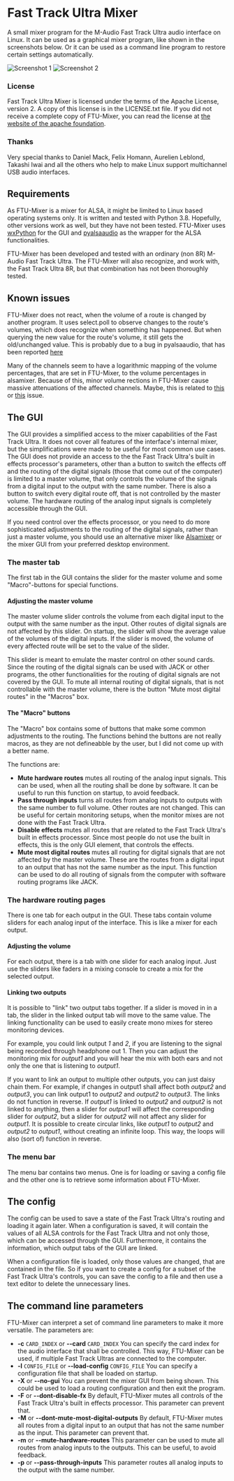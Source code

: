 # Fast Track Ultra Mixer
A small mixer program for the M-Audio Fast Track Ultra audio interface on Linux.
It can be used as a graphical mixer program, like shown in the screenshots below.
Or it can be used as a command line program to restore certain settings automatically.

![Screenshot 1](screenshot1.png)
![Screenshot 2](screenshot2.png)

### License
Fast Track Ultra Mixer is licensed under the terms of the Apache License, version 2.
A copy of this license is in the LICENSE.txt file. If you did not receive a complete
copy of FTU-Mixer, you can read the license at [the website of the apache foundation](http://www.apache.org/licenses/LICENSE-2.0).

### Thanks
Very special thanks to Daniel Mack, Felix Homann, Aurelien Leblond, Takashi Iwai
and all the others who help to make Linux support multichannel USB audio interfaces.


## Requirements
As FTU-Mixer is a mixer for ALSA, it might be limited to Linux based operating
systems only.
It is written and tested with Python 3.8. Hopefully, other versions work as
well, but they have not been tested.
FTU-Mixer uses [wxPython](http://www.wxpython.org/) for the GUI and
[pyalsaaudio](http://pyalsaaudio.sourceforge.net/) as the wrapper for the ALSA
functionalities.

FTU-Mixer has been developed and tested with an ordinary (non 8R) M-Audio Fast
Track Ultra. The FTU-Mixer will also recognize, and work with, the Fast Track
Ultra 8R, but that combination has not been thoroughly tested.


## Known issues
FTU-Mixer does not react, when the volume of a route is changed by another program.
It uses select.poll to observe changes to the route's volumes, which does recognize
when something has happened. But when querying the new value for the route's volume,
it still gets the old/unchanged value.
This is probably due to a bug in pyalsaaudio, that has been reported [here](http://sourceforge.net/p/pyalsaaudio/bugs/9/)

Many of the channels seem to have a logarithmic mapping of the volume percentages,
that are set in FTU-Mixer, to the volume percentages in alsamixer. Because of this,
minor volume rections in FTU-Mixer cause massive attenuations of the affected channels.
Maybe, this is related to [this](https://github.com/larsimmisch/pyalsaaudio/issues/8) or
[this](https://github.com/larsimmisch/pyalsaaudio/issues/48) issue.


## The GUI
The GUI provides a simplified access to the mixer capabilities of the Fast Track
Ultra. It does not cover all features of the interface's internal mixer, but the
simplifications were made to be useful for most common use cases.
The GUI does not provide an access to the the Fast Track Ultra's built in effects
processor's parameters, other than a button to switch the effects off and the
routing of the digital signals (those that come out of the computer) is limited
to a master volume, that only controls the volume of the signals from a digital
input to the output with the same number. There is also a button to switch every
digital route off, that is not controlled by the master volume.
The hardware routing of the analog input signals is completely accessible through
the GUI.

If you need control over the effects processor, or you need to do more sophisticated
adjustments to the routing of the digital signals, rather than just a master volume,
you should use an alternative mixer like [Alsamixer](http://alsa.opensrc.org/Alsamixer)
or the mixer GUI from your preferred desktop environment.

### The master tab
The first tab in the GUI contains the slider for the master volume and some
"Macro"-buttons for special functions.

#### Adjusting the master volume
The master volume slider controls the volume from each digital input to the output
with the same number as the input. Other routes of digital signals are not affected
by this slider.
On startup, the slider will show the average value of the volumes of the digital
inputs. If the slider is moved, the volume of every affected route will be set
to the value of the slider.

This slider is meant to emulate the master control on other sound cards. Since
the routing of the digital signals can be used with JACK or other programs, the
other functionalities for the routing of digital signals are not covered by the
GUI. To mute all internal routing of digital signals, that is not controllable
with the master volume, there is the button "Mute most digital routes" in the
"Macros" box.

#### The "Macro" buttons
The "Macro" box contains some of buttons that make some common adjustments to
the routing. The functions behind the buttons are not really macros, as they are
not defineabble by the user, but I did not come up with a better name.

The functions are:
* **Mute hardware routes** mutes all routing of the analog input signals. This
    can be used, when all the routing shall be done by software. It can be useful
    to run this function on startup, to avoid feedback.
* **Pass through inputs** turns all routes from analog inputs to outputs with
    the same number to full volume. Other routes are not changed. This can be
    useful for certain monitoring setups, when the monitor mixes are not done
    with the Fast Track Ultra.
* **Disable effects** mutes all routes that are related to the Fast Track Ultra's
    built in effects processor. Since most people do not use the built in effects,
    this is the only GUI element, that controls the effects.
* **Mute most digital routes** mutes all routing for digital signals that are
    not affected by the master volume. These are the routes from a digital input
    to an output that has not the same number as the input. This function can be
    used to do all routing of signals from the computer with software routing
    programs like JACK.

### The hardware routing pages
There is one tab for each output in the GUI. These tabs contain volume sliders
for each analog input of the interface. This is like a mixer for each output.

#### Adjusting the volume
For each output, there is a tab with one slider for each analog input. Just use
the sliders like faders in a mixing console to create a mix for the selected
output.

#### Linking two outputs
It is possible to "link" two output tabs together. If a slider is moved in in a
tab, the slider in the linked output tab will move to the same value. The linking
functionality can be used to easily create mono mixes for stereo monitoring devices.

For example, you could link output *1* and *2*, if you are listening to the signal
being recorded through headphone out 1. Then you can adjust the monitoring mix
for *output1* and you will hear the mix with both ears and not only the one that
is listening to *output1*.

If you want to link an output to multiple other outputs, you can just daisy chain
them. For example, if changes in output1 shall affect both *output2* and *output3*,
you can link output1 to *output2* and *output2* to *output3*.
The links do not function in reverse. If *output1* is linked to *output2* and
*output2* is not linked to anything, then a slider for *output1* will affect the
corresponding slider for *output2*, but a slider for *output2* will not affect
any slider for *output1*.
It is possible to create circular links, like *output1* to *output2* and *output2*
to *output1*, without creating an infinite loop. This way, the loops will also
(sort of) function in reverse.

### The menu bar
The menu bar contains two menus. One is for loading or saving a config file and
the other one is to retrieve some information about FTU-Mixer.

## The config
The config can be used to save a state of the Fast Track Ultra's routing and loading
it again later. When a configuration is saved, it will contain the values of all
ALSA controls for the Fast Track Ultra and not only those, which can be accessed
through the GUI. Furthermore, it contains the information, which output tabs of
the GUI are linked.

When a configuration file is loaded, only those values are changed, that are contained
in the file. So if you want to create a config for a subset of the Fast Track Ultra's
controls, you can save the config to a file and then use a text editor to delete
the unnecessary lines.

## The command line parameters
FTU-Mixer can interpret a set of command line parameters to make it more versatile.
The parameters are:
* **-c** `CARD_INDEX` or **--card** `CARD_INDEX`
  You can specify the card index for the audio interface that shall be controlled.
  This way, FTU-Mixer can be used, if multiple Fast Track Ultras are connected
  to the computer.
* **-l** `CONFIG_FILE` or **--load-config** `CONFIG_FILE`
  You can specify a configuration file that shall be loaded on startup.
* **-X** or **--no-gui**
  You can prevent the mixer GUI from being shown. This could be used to load
  a routing configuration and then exit the program.
* **-F** or **--dont-disable-fx**
  By default, FTU-Mixer mutes all controls of the Fast Track Ultra's built in
  effects processor. This parameter can prevent that.
* **-M** or **--dont-mute-most-digital-outputs**
  By default, FTU-Mixer mutes all routes from a digital input to an output that
  has not the same number as the input. This parameter can prevent that.
* **-m** or **--mute-hardware-routes**
  This parameter can be used to mute all routes from analog inputs to the outputs.
  This can be useful, to avoid feedback.
* **-p** or **--pass-through-inputs**
  This parameter routes all analog inputs to the output with the same number.

